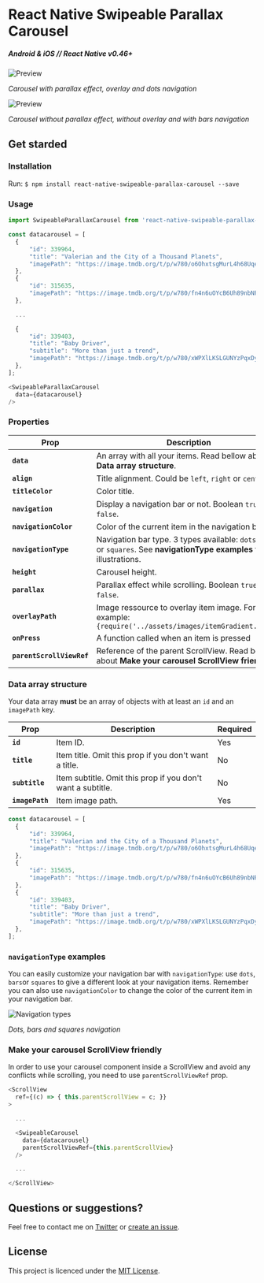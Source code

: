 # React Native Swipeable Parallax Carousel

##### Android & iOS // React Native v0.46+

![Preview](https://github.com/davidsamacoits/react-native-swipeable-parallax-carousel/blob/master/preview/preview1.gif?raw=true)

*Carousel with parallax effect, overlay and dots navigation*

![Preview](https://github.com/davidsamacoits/react-native-swipeable-parallax-carousel/blob/master/preview/preview2.gif?raw=true)

*Carousel without parallax effect, without overlay and with bars navigation*

## Get starded

### Installation

Run: `$ npm install react-native-swipeable-parallax-carousel --save`

### Usage

```javascript
import SwipeableParallaxCarousel from 'react-native-swipeable-parallax-carousel';

const datacarousel = [
  {
      "id": 339964,
      "title": "Valerian and the City of a Thousand Planets",
      "imagePath": "https://image.tmdb.org/t/p/w780/o6OhxtsgMurL4h68Uqei0aSPMNr.jpg",
  },
  {
      "id": 315635,
      "imagePath": "https://image.tmdb.org/t/p/w780/fn4n6uOYcB6Uh89nbNPoU2w80RV.jpg",
  },

  ...

  {
      "id": 339403,
      "title": "Baby Driver",
      "subtitle": "More than just a trend",
      "imagePath": "https://image.tmdb.org/t/p/w780/xWPXlLKSLGUNYzPqxDyhfij7bBi.jpg",
  },
];

<SwipeableParallaxCarousel
  data={datacarousel}
/>
```

### Properties
| Prop | Description | Default | Required
|---|---|---|---|
|**`data`**|An array with all your items. Read bellow about **Data array structure**. |*None*|Yes|
|**`align`**|Title alignment. Could be `left`, `right` or `center`.|`left`|No|
|**`titleColor`**|Color title.|`#ffffff`|No|
|**`navigation`**|Display a navigation bar or not. Boolean `true` or `false`.|`true`|No|
|**`navigationColor`**|Color of the current item in the navigation bar.|`#ffffff`|No|
|**`navigationType`**|Navigation bar type. 3 types available: `dots`, `bars` or `squares`. See **navigationType examples** for illustrations.|`dots`|No|
|**`height`**|Carousel height.|`200`|No|
|**`parallax`**|Parallax effect while scrolling. Boolean `true` or `false`.|`true`|No|
|**`overlayPath`**|Image ressource to overlay item image. For example: `{require('../assets/images/itemGradient.png')}`|*None*|No|
|**`onPress`**|A function called when an item is pressed|*None*|No|
|**`parentScrollViewRef`**|Reference of the parent ScrollView. Read bellow about **Make your carousel ScrollView friendly**|*None*|No|

### Data array structure

Your data array **must** be an array of objects with at least an `id` and an `imagePath` key.

| Prop | Description | Required
|---|---|---|
|**`id`**|Item ID.|Yes|
|**`title`**|Item title. Omit this prop if you don't want a title.|No|
|**`subtitle`**|Item subtitle. Omit this prop if you don't want a subtitle.|No|
|**`imagePath`**|Item image path.|Yes|

```javascript
const datacarousel = [
  {
      "id": 339964,
      "title": "Valerian and the City of a Thousand Planets",
      "imagePath": "https://image.tmdb.org/t/p/w780/o6OhxtsgMurL4h68Uqei0aSPMNr.jpg",
  },
  {
      "id": 315635,
      "imagePath": "https://image.tmdb.org/t/p/w780/fn4n6uOYcB6Uh89nbNPoU2w80RV.jpg",
  },
  {
      "id": 339403,
      "title": "Baby Driver",
      "subtitle": "More than just a trend",
      "imagePath": "https://image.tmdb.org/t/p/w780/xWPXlLKSLGUNYzPqxDyhfij7bBi.jpg",
  },
];
```

### `navigationType` examples

You can easily customize your navigation bar with `navigationType`: use `dots`, `bars`or `squares` to give a different look at your navigation items.
Remember you can also use `navigationColor` to change the color of the current item in your navigation bar.

![Navigation types](https://github.com/davidsamacoits/react-native-swipeable-parallax-carousel/blob/master/preview/navigationTypes.jpg?raw=true)

*Dots, bars and squares navigation*

### Make your carousel ScrollView friendly

In order to use your carousel component inside a ScrollView and avoid any conflicts while scrolling, you need to use `parentScrollViewRef` prop.

```javascript
<ScrollView
  ref={(c) => { this.parentScrollView = c; }}
>

  ...

  <SwipeableCarousel
    data={datacarousel}
    parentScrollViewRef={this.parentScrollView}
  />

  ...

</ScrollView>
```

## Questions or suggestions?

Feel free to contact me on [Twitter](https://twitter.com/davidsamacoits) or [create an issue](https://github.com/davidsamacoits/react-native-swipeable-parallax-carousel/issues).

## License

This project is licenced under the [MIT License](http://opensource.org/licenses/mit-license.html).
